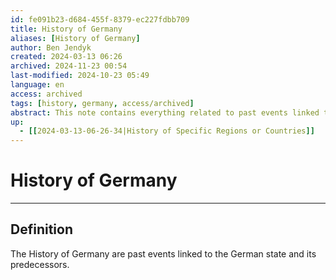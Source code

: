```yaml
---
id: fe091b23-d684-455f-8379-ec227fdbb709
title: History of Germany
aliases: [History of Germany]
author: Ben Jendyk
created: 2024-03-13 06:26
archived: 2024-11-23 00:54
last-modified: 2024-10-23 05:49
language: en
access: archived
tags: [history, germany, access/archived]
abstract: This note contains everything related to past events linked to the German state or its predecessors.
up:
  - [[2024-03-13-06-26-34|History of Specific Regions or Countries]]
---
```


# History of Germany

--- 

## Definition

The History of Germany are past events linked to the German state and its predecessors.
